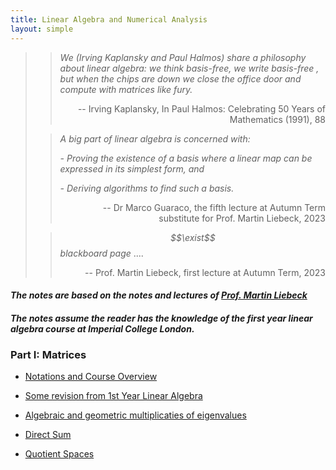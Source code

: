 ```yaml
---
title: Linear Algebra and Numerical Analysis
layout: simple
---
```


>>*We (Irving Kaplansky and Paul Halmos) share a philosophy about linear algebra: we think basis-free, we write basis-free , but when the chips are down we close the office door and compute with matrices like fury.*
>>
>><p align="right">-- Irving Kaplansky, In Paul Halmos: Celebrating 50 Years of Mathematics (1991), 88</p>
>
>> *A big part of linear algebra is concerned with:*
>>
>> *- Proving the existence of a basis where a linear map can be expressed in its simplest form, and*
>>
>> *- Deriving algorithms to find such a basis.*
>><p align="right">-- Dr Marco Guaraco, the fifth lecture at Autumn Term substitute for Prof. Martin Liebeck, 2023</p>
>
>>*$$\exist$$ blackboard page* ....
>>
>><p align="right">-- Prof. Martin Liebeck, first lecture at Autumn Term, 2023</p>

#### *The notes are based on the notes and lectures of [Prof. Martin Liebeck](https://www.ma.ic.ac.uk/~mwl/)*

#### *The notes assume the reader has the knowledge of the first year linear algebra course at Imperial College London.*

### Part I: Matrices

- [Notations and Course Overview](/study/Imperial_mathematics/year_2/Linear_Algebra_and_Numerical_Analysis/Part_I/1_Notations_and_Course_Overview)

- [Some revision from 1st Year Linear Algebra](/study/Imperial_mathematics/year_2/Linear_Algebra_and_Numerical_Analysis/Part_I/2_RevisionofYear1)

- [Algebraic and geometric multiplicaties of eigenvalues](/study/Imperial_mathematics/year_2/Linear_Algebra_and_Numerical_Analysis/Part_I/3_Algebraic_and_geometric_multiplicaties_of_eigenvalues)

- [Direct Sum](/study/Imperial_mathematics/year_2/Linear_Algebra_and_Numerical_Analysis/Part_I/4_Direct_Sum)

- [Quotient Spaces](/study/Imperial_mathematics/year_2/Linear_Algebra_and_Numerical_Analysis/Part_I/5_Quotient_Spaces)
